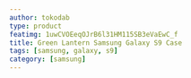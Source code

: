 ```yaml
---
author: tokodab
type: product
featimg: 1uwCVOEeqOJrB6l31HM115SB3eVaEwC_f
title: Green Lantern Samsung Galaxy S9 Case
tags: [samsung, galaxy, s9]
category: [samsung]
---
```

